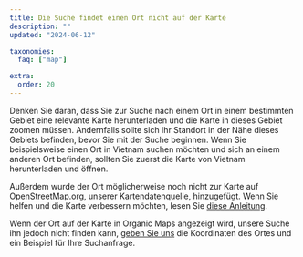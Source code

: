 ```yaml
---
title: Die Suche findet einen Ort nicht auf der Karte
description: ""
updated: "2024-06-12"

taxonomies:
  faq: ["map"]

extra:
  order: 20
---
```


Denken Sie daran, dass Sie zur Suche nach einem Ort in einem bestimmten Gebiet eine relevante Karte herunterladen und die Karte in dieses Gebiet zoomen müssen. Andernfalls sollte sich Ihr Standort in der Nähe dieses Gebiets befinden, bevor Sie mit der Suche beginnen. Wenn Sie beispielsweise einen Ort in Vietnam suchen möchten und sich an einem anderen Ort befinden, sollten Sie zuerst die Karte von Vietnam herunterladen und öffnen.

Außerdem wurde der Ort möglicherweise noch nicht zur Karte auf [OpenStreetMap.org](https://www.openstreetmap.org/), unserer Kartendatenquelle, hinzugefügt. Wenn Sie helfen und die Karte verbessern möchten, lesen Sie [diese Anleitung](https://wiki.openstreetmap.org/wiki/Contribute_map_data).

Wenn der Ort auf der Karte in Organic Maps angezeigt wird, unsere Suche ihn jedoch nicht finden kann, [geben Sie uns](mailto:support@organicmaps.app) die Koordinaten des Ortes und ein Beispiel für Ihre Suchanfrage.
